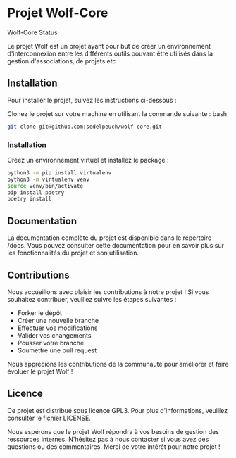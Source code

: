 # Projet Wolf-Core

Wolf-Core Status

Le projet Wolf est un projet ayant pour but de créer un environnement d'interconnexion entre les différents outils pouvant être utilisés dans la gestion d'associations, de projets
etc

## Installation

Pour installer le projet, suivez les instructions ci-dessous :

Clonez le projet sur votre machine en utilisant la commande suivante :
bash

```bash
git clone git@github.com:sedelpeuch/wolf-core.git
```

### Installation

Créez un environnement virtuel et installez le package :

```bash
python3 -m pip install virtualenv
python3 -m virtualenv venv
source venv/bin/activate
pip install poetry
poetry install

```

## Documentation

La documentation complète du projet est disponible dans le répertoire /docs. Vous pouvez consulter cette documentation
pour en savoir plus sur les
fonctionnalités du projet et son utilisation.

## Contributions

Nous accueillons avec plaisir les contributions à notre projet ! Si vous souhaitez contribuer, veuillez suivre les
étapes suivantes :

- Forker le dépôt
- Créer une nouvelle branche
- Effectuer vos modifications
- Valider vos changements
- Pousser votre branche
- Soumettre une pull request

Nous apprécions les contributions de la communauté pour améliorer et faire évoluer le projet Wolf !

## Licence

Ce projet est distribué sous licence GPL3. Pour plus d'informations, veuillez consulter le fichier LICENSE.

Nous espérons que le projet Wolf répondra à vos besoins de gestion des ressources internes. N'hésitez pas à nous
contacter si vous avez des questions
ou des commentaires. Merci de votre intérêt pour notre projet !
